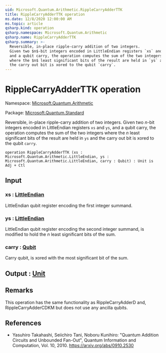 ```yaml
---
uid: Microsoft.Quantum.Arithmetic.RippleCarryAdderTTK
title: RippleCarryAdderTTK operation
ms.date: 12/8/2020 12:00:00 AM
ms.topic: article
qsharp.kind: operation
qsharp.namespace: Microsoft.Quantum.Arithmetic
qsharp.name: RippleCarryAdderTTK
qsharp.summary: >-
  Reversible, in-place ripple-carry addition of two integers.
  Given two $n$-bit integers encoded in LittleEndian registers `xs` and `ys`,
  and a qubit carry, the operation computes the sum of the two integers
  where the $n$ least significant bits of the result are held in `ys` and
  the carry out bit is xored to the qubit `carry`.
---
```


# RippleCarryAdderTTK operation

Namespace: [Microsoft.Quantum.Arithmetic](xref:Microsoft.Quantum.Arithmetic)

Package: [Microsoft.Quantum.Standard](https://nuget.org/packages/Microsoft.Quantum.Standard)


Reversible, in-place ripple-carry addition of two integers.Given two $n$-bit integers encoded in LittleEndian registers `xs` and `ys`,and a qubit carry, the operation computes the sum of the two integerswhere the $n$ least significant bits of the result are held in `ys` andthe carry out bit is xored to the qubit `carry`.

```qsharp
operation RippleCarryAdderTTK (xs : Microsoft.Quantum.Arithmetic.LittleEndian, ys : Microsoft.Quantum.Arithmetic.LittleEndian, carry : Qubit) : Unit is Adj + Ctl
```


## Input

### xs : [LittleEndian](xref:Microsoft.Quantum.Arithmetic.LittleEndian)

LittleEndian qubit register encoding the first integer summand.


### ys : [LittleEndian](xref:Microsoft.Quantum.Arithmetic.LittleEndian)

LittleEndian qubit register encoding the second integer summand, ismodified to hold the $n$ least significant bits of the sum.


### carry : [Qubit](xref:microsoft.quantum.lang-ref.qubit)

Carry qubit, is xored with the most significant bit of the sum.



## Output : [Unit](xref:microsoft.quantum.lang-ref.unit)



## Remarks

This operation has the same functionality as RippleCarryAdderD and,RippleCarryAdderCDKM but does not use any ancilla qubits.

## References

- Yasuhiro Takahashi, Seiichiro Tani, Noboru Kunihiro: "Quantum  Addition Circuits and Unbounded Fan-Out", Quantum Information and  Computation, Vol. 10, 2010.  https://arxiv.org/abs/0910.2530